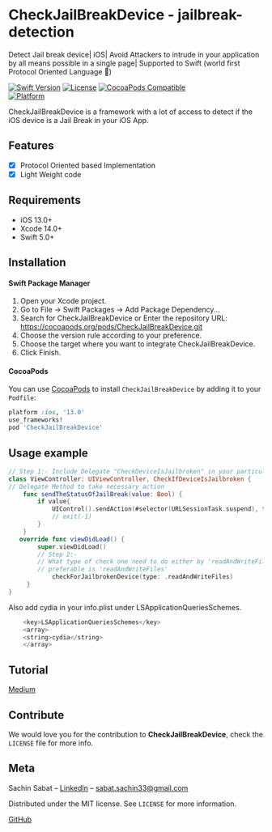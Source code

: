 # CheckJailBreakDevice - jailbreak-detection
Detect Jail break device| iOS| Avoid Attackers to intrude in your application by all means possible in a single page| Supported to Swift (world first Protocol Oriented Language 🤘)

[![Swift Version][swift-image]][swift-url]
[![License][license-image]][license-url]
[![CocoaPods Compatible](https://img.shields.io/cocoapods/v/EZSwiftExtensions.svg)](https://img.shields.io/cocoapods/v/LFAlertController.svg)  
[![Platform](https://img.shields.io/cocoapods/p/LFAlertController.svg?style=flat)](http://cocoapods.org/pods/LFAlertController)

CheckJailBreakDevice is a framework with a lot of access to detect if the iOS device is a Jail Break in your iOS App.

## Features

- [x] Protocol Oriented based Implementation
- [x] Light Weight code

## Requirements

- iOS 13.0+
- Xcode 14.0+
- Swift 5.0+

## Installation
#### Swift Package Manager
1. Open your Xcode project.
2. Go to File -> Swift Packages -> Add Package Dependency...
3. Search for CheckJailBreakDevice or Enter the repository URL: https://cocoapods.org/pods/CheckJailBreakDevice.git
4. Choose the version rule according to your preference.
5. Choose the target where you want to integrate CheckJailBreakDevice.
6. Click Finish.

#### CocoaPods
You can use [CocoaPods](https://cocoapods.org/pods/CheckJailBreakDevice) to install `CheckJailBreakDevice` by adding it to your `Podfile`:

```ruby
platform :ios, '13.0'
use_frameworks!
pod 'CheckJailBreakDevice'
```

## Usage example
```swift
// Step 1:- Include Delegate "CheckDeviceIsJailbroken" in your particular ViewController/ AppDelegate.
class ViewController: UIViewController, CheckIfDeviceIsJailbroken {
// Delegate Method to take necessary action
    func sendTheStatusOfJailBreak(value: Bool) {
        if value{
            UIControl().sendAction(#selector(URLSessionTask.suspend), to: UIApplication.shared, for: nil)
            // exit(-1)
        }
    }
   override func viewDidLoad() {
        super.viewDidLoad()
        // Step 2:-
        // What type of check one need to do either by 'readAndWriteFiles' on system or by calling API of system to check if it can run child process
        // preferable is 'readAndWriteFiles'
            checkForJailbrokenDevice(type: .readAndWriteFiles)
     }
}
```
Also add cydia in your info.plist under LSApplicationQueriesSchemes. 
```swift
    <key>LSApplicationQueriesSchemes</key>
    <array>
    <string>cydia</string>
    </array>
```

## Tutorial
[Medium](https://sabatsachin.medium.com/detect-jailbreak-device-in-swift-5-ios-programatically-da467028242d)

## Contribute

We would love you for the contribution to **CheckJailBreakDevice**, check the ``LICENSE`` file for more info.

## Meta

Sachin Sabat – [LinkedIn](https://www.linkedin.com/in/sachin-sabat-b9481831/) – sabat.sachin33@gmail.com

Distributed under the MIT license. See ``LICENSE`` for more information.

[GitHub](https://github.com/SachinSabat)

[swift-image]:https://img.shields.io/badge/swift-5.10-orange.svg
[swift-url]: https://swift.org/
[license-image]: https://img.shields.io/badge/License-MIT-blue.svg
[license-url]: LICENSE
[travis-image]: https://img.shields.io/travis/dbader/node-datadog-metrics/master.svg?style=flat-square
[travis-url]: https://travis-ci.org/dbader/node-datadog-metrics
[codebeat-image]: https://codebeat.co/badges/c19b47ea-2f9d-45df-8458-b2d952fe9dad
[codebeat-url]: https://codebeat.co/projects/github-com-vsouza-awesomeios-com

